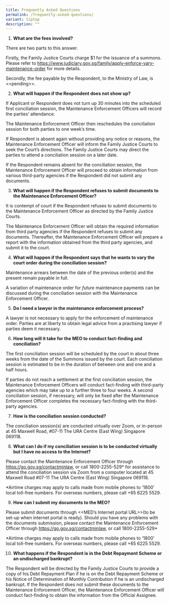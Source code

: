 ```yaml
---
title: Frequently Asked Questions
permalink: /frequently-asked-questions/
variant: tiptap
description: ""
---
```

<ol>
<li>
<p><strong>What are the fees involved?</strong>&nbsp;</p>
</li>
</ol>
<p>There are two parts to this answer.&nbsp;</p>
<p></p>
<p>Firstly, the Family Justice Courts charge $1 for the issuance of a summons.
Please refer to <a href="https://www.judiciary.gov.sg/family/apply-enforce-vary-maintenance-order" rel="noopener noreferrer nofollow" target="_blank"><u>https://www.judiciary.gov.sg/family/apply-enforce-vary-maintenance-order</u></a> for
more details.&nbsp;</p>
<p></p>
<p>Secondly, the fee payable by the Respondent, to the Ministry of Law, is
&lt;&lt;pending&gt;&gt;.&nbsp;</p>
<p></p>
<ol start="2">
<li>
<p><strong>What will happen if the Respondent does not show up?</strong>&nbsp;</p>
</li>
</ol>
<p>If Applicant or Respondent does not turn up 30 minutes into the scheduled
first conciliation session, the Maintenance Enforcement Officers will record
the parties’ attendance.&nbsp;</p>
<p></p>
<p>The Maintenance Enforcement Officer then reschedules the conciliation
session for both parties to one week’s time.&nbsp;</p>
<p></p>
<p>If Respondent is absent again without providing any notice or reasons,
the Maintenance Enforcement Officer will inform the Family Justice Courts
to seek the Court’s directions. The Family Justice Courts may direct the
parties to attend a conciliation session on a later date.&nbsp;</p>
<p></p>
<p>If the Respondent remains absent for the conciliation session, the Maintenance
Enforcement Officer will proceed to obtain information from various third-party
agencies if the Respondent did not submit any documents.&nbsp;&nbsp;</p>
<p></p>
<ol start="3">
<li>
<p><strong>What will happen if the Respondent refuses to submit documents to the Maintenance Enforcement Officer?&nbsp;</strong>&nbsp;</p>
</li>
</ol>
<p>It is contempt of court if the Respondent refuses to submit documents
to the Maintenance Enforcement Officer as directed by the Family Justice
Courts.&nbsp;&nbsp;</p>
<p></p>
<p>The Maintenance Enforcement Officer will obtain the required information
from third party agencies if the Respondent refuses to submit any documents.
Thereafter, the Maintenance Enforcement Officer will prepare a report with
the information obtained from the third party agencies, and submit it to
the court.&nbsp;</p>
<p></p>
<ol start="4">
<li>
<p><strong>What will happen if the Respondent says that he wants to vary the court order during the conciliation session?</strong>&nbsp;</p>
</li>
</ol>
<p>Maintenance arrears between the date of the previous order(s) and the
present remain payable in full.&nbsp;</p>
<p></p>
<p>A variation of maintenance order for <em>future</em> maintenance payments
can be discussed during the conciliation session with the Maintenance Enforcement
Officer.&nbsp;&nbsp;</p>
<p></p>
<ol start="5">
<li>
<p><strong>Do I need a lawyer in the maintenance enforcement process?</strong>&nbsp;</p>
</li>
</ol>
<p>A lawyer is not necessary to apply for the enforcement of maintenance
order. Parties are at liberty to obtain legal advice from a practising
lawyer if parties deem it necessary.&nbsp;</p>
<p></p>
<ol start="6">
<li>
<p><strong>How long will it take for the MEO to conduct fact-finding and conciliation?</strong>&nbsp;</p>
</li>
</ol>
<p>The first conciliation session will be scheduled by the court in about
three weeks from the date of the Summons issued by the court. Each conciliation
session is estimated to be in the duration of between one and one and a
half hours.&nbsp;</p>
<p></p>
<p>If parties do not reach a settlement at the first conciliation session,
the Maintenance Enforcement Officers will conduct fact-finding with third-party
agencies which may take up to a further three to four weeks. A second conciliation
session, if necessary, will only be fixed after the Maintenance Enforcement
Officer completes the necessary fact-finding with the third-party agencies.&nbsp;</p>
<p></p>
<ol start="7">
<li>
<p><strong>How is the conciliation session conducted?</strong>&nbsp;</p>
</li>
</ol>
<p>The conciliation session(s) are conducted virtually over Zoom, or in-person
at 45 Maxwell Road, #07-11 The URA Centre (East Wing) Singapore 069118.&nbsp;&nbsp;</p>
<p></p>
<ol start="8">
<li>
<p><strong>What can I do if my conciliation session is to be conducted virtually but I have no access to the Internet?</strong>&nbsp;</p>
</li>
</ol>
<p>Please contact the Maintenance Enforcement Officer through <a href="https://www.judiciary.gov.sg/family/apply-enforce-vary-maintenance-order" rel="noopener noreferrer nofollow" target="_blank"><u>https://go.gov.sg/contactminlaw</u></a>,
or call 1800-2255-529* for assistance to attend the conciliation session
via Zoom from a computer located at 45 Maxwell Road #07-11 The URA Centre
(East Wing) Singapore 069118.&nbsp;</p>
<p></p>
<p>*Airtime charges may apply to calls made from mobile phones to ‘1800’
local toll-free numbers. For overseas numbers, please call +65 6225 5529.&nbsp;</p>
<p></p>
<ol start="9">
<li>
<p><strong>How can I submit my documents to the MEO?</strong>&nbsp;</p>
</li>
</ol>
<p>Please submit documents through &lt;&lt;MED’s Internet portal URL&gt;&gt;(to
be set-up when internet portal is ready). Should you have any problems
with the documents submission, please contact the Maintenance Enforcement
Officer through <a href="https://www.judiciary.gov.sg/family/apply-enforce-vary-maintenance-order" rel="noopener noreferrer nofollow" target="_blank"><u>https://go.gov.sg/contactminlaw</u></a>,
or call 1800-2255-529*&nbsp;&nbsp;&nbsp;</p>
<p></p>
<p>*Airtime charges may apply to calls made from mobile phones to ‘1800’
local toll-free numbers. For overseas numbers, please call +65 6225 5529.&nbsp;</p>
<p></p>
<ol start="10">
<li>
<p><strong>What happens if the Respondent is in the Debt Repayment Scheme or an undischarged bankrupt?</strong>&nbsp;</p>
</li>
</ol>
<p>The Respondent will be directed by the Family Justice Courts to provide
a copy of his Debt Repayment Plan if he is on the Debt Repayment Scheme
or his Notice of Determination of Monthly Contribution if he is an undischarged
bankrupt. If the Respondent does not submit these documents to the Maintenance
Enforcement Officer, the Maintenance Enforcement Officer will conduct fact-finding
to obtain the information from the Official Assignee.&nbsp;&nbsp;</p>
<p>&nbsp;</p>
<p>&nbsp;</p>
<p>&nbsp;</p>
<p>&nbsp;</p>